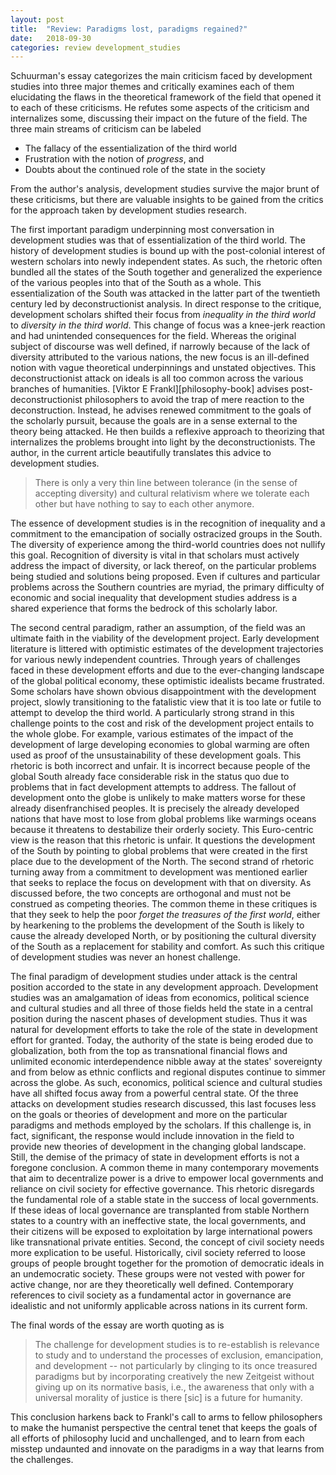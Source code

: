 ```yaml
---
layout: post
title:  "Review: Paradigms lost, paradigms regained?"
date:   2018-09-30
categories: review development_studies
---
```


Schuurman's essay categorizes the main criticism faced by development studies into three major themes and critically examines each of them elucidating
the flaws in the theoretical framework of the field that opened it to each of these criticisms. He refutes some aspects of the criticism and
internalizes some, discussing their impact on the future of the field. The three main streams of criticism can be labeled 

- The fallacy of the essentialization of the third world
- Frustration with the notion of _progress_, and 
- Doubts about the continued role of the state in the society

From the author's analysis, development studies survive the major brunt of these criticisms, but there are valuable insights to be gained from the
critics for the approach taken by development studies research.

The first important paradigm underpinning most conversation in development studies was that of essentialization of the third world. The history of
development studies is bound up with the post-colonial interest of western scholars into newly independent states. As such, the rhetoric often bundled
all the states of the South together and generalized the experience of the various peoples into that of the South as a whole. This essentialization of
the South was attacked in the latter part of the twentieth century led by deconstructionist analysis. In direct response to the critique, development
scholars shifted their focus from _inequality in the third world_ to _diversity in the third world_. This change of focus was a knee-jerk reaction and
had unintended consequences for the field. Whereas the original subject of discourse was well defined, if narrowly because of the lack of diversity
attributed to the various nations, the new focus is an ill-defined notion with vague theoretical underpinnings and unstated objectives.
This deconstructionist attack on ideals is all too common across the various branches of humanities. [Viktor E Frankl][philosophy-book] advises
post-deconstructionist philosophers to avoid the trap of mere reaction to the deconstruction. Instead, he advises renewed commitment to the goals of
the scholarly pursuit, because the goals are in a sense external to the theory being attacked. He then builds a reflexive approach to theorizing that
internalizes the problems brought into light by the deconstructionists. The author, in the current article beautifully translates this advice to
development studies.

> There is only a very thin line between tolerance (in the sense of accepting diversity) and cultural relativism where we tolerate each other
> but have nothing to say to each other anymore.

The essence of development studies is in the recognition of inequality and a commitment to the emancipation of socially ostracized groups in the
South. The diversity of experience among the third-world countries does not nullify this goal. Recognition of diversity is vital in that scholars must
actively address the impact of diversity, or lack thereof, on the particular problems being studied and solutions being proposed. Even if cultures and
particular problems across the Southern countries are myriad, the primary difficulty of economic and social inequality that development studies
address is a shared experience that forms the bedrock of this scholarly labor.

The second central paradigm, rather an assumption, of the field was an ultimate faith in the viability of the development project. Early development
literature is littered with optimistic estimates of the development trajectories for various newly independent countries. Through years of challenges
faced in these development efforts and due to the ever-changing landscape of the global political economy, these optimistic idealists became
frustrated. Some scholars have shown obvious disappointment with the development project, slowly transitioning to the fatalistic view that it is too
late or futile to attempt to develop the third world. A particularly strong strand in this challenge points to the cost and risk of the development
project entails to the whole globe. For example, various estimates of the impact of the development of large developing economies to global warming
are often used as proof of the unsustainability of these development goals. This rhetoric is both incorrect and unfair. It is incorrect because people
of the global South already face considerable risk in the status quo due to problems that in fact development attempts to address. The fallout of
development onto the globe is unlikely to make matters worse for these already disenfranchised peoples. It is precisely the already developed nations
that have most to lose from global problems like warmings oceans because it threatens to destabilize their orderly society. This Euro-centric view is
the reason that this rhetoric is unfair. It questions the development of the South by pointing to global problems that were created in the first place
due to the development of the North. The second strand of rhetoric turning away from a commitment to development was mentioned earlier that seeks to
replace the focus on development with that on diversity. As discussed before, the two concepts are orthogonal and must not be construed as competing
theories. The common theme in these critiques is that they seek to help the poor _forget the treasures of the first world_, either by hearkening to
the problems the development of the South is likely to cause the already developed North, or by positioning the cultural diversity of the South
as a replacement for stability and comfort. As such this critique of development studies was never an honest challenge.

The final paradigm of development studies under attack is the central position accorded to the state in any development approach. Development studies
was an amalgamation of ideas from economics, political science and cultural studies and all three of those fields held the state in a central position
during the nascent phases of development studies. Thus it was natural for development efforts to take the role of the state in development effort for
granted. Today, the authority of the state is being eroded due to globalization, both from the top as transnational financial flows and unlimited
economic interdependence nibble away at the states' sovereignty and from below as ethnic conflicts and regional disputes continue to simmer across the
globe. As such, economics, political science and cultural studies have all shifted focus away from a powerful central state. Of the three attacks on
development studies research discussed, this last focuses less on the goals or theories of development and more on the particular paradigms and
methods employed by the scholars. If this challenge is, in fact, significant, the response would include innovation in the field to provide new
theories of development in the changing global landscape. Still, the demise of the primacy of state in development efforts is not a foregone
conclusion. A common theme in many contemporary movements that aim to decentralize power is a drive to empower local governments and reliance on civil
society for effective governance. This rhetoric disregards the fundamental role of a stable state in the success of local governments. If these ideas
of local governance are transplanted from stable Northern states to a country with an ineffective state, the local governments, and their citizens
will be exposed to exploitation by large international powers like transnational private entities. Second, the concept of civil society needs more
explication to be useful. Historically, civil society referred to loose groups of people brought together for the promotion of democratic ideals in an
undemocratic society. These groups were not vested with power for active change, nor are they theoretically well defined. Contemporary references to
civil society as a fundamental actor in governance are idealistic and not uniformly applicable across nations in its current form.

The final words of the essay are worth quoting as is

> The challenge for development studies is to re-establish is relevance to study and to understand the processes of exclusion, emancipation, and
> development -- not particularly by clinging to its once treasured paradigms but by incorporating creatively the new Zeitgeist without giving up on
> its normative basis, i.e., the awareness that only with a universal morality of justice is there [sic] is a future for humanity.

This conclusion harkens back to Frankl's call to arms to fellow philosophers to make the humanist perspective the central tenet that keeps the goals
of all efforts of philosophy lucid and unchallenged, and to learn from each misstep undaunted and innovate on the paradigms in a way that learns from
the challenges.
